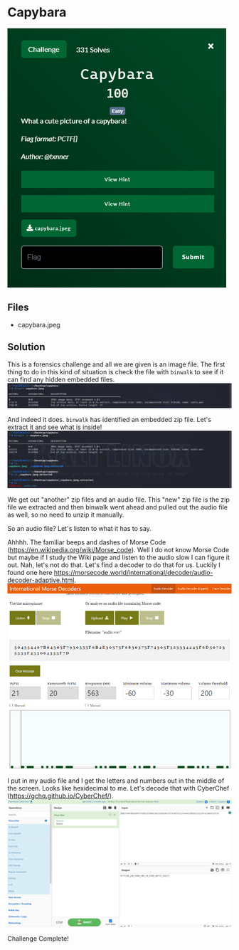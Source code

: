 # Capybara
![](images/problem.PNG)

## Files
- capybara.jpeg

## Solution
This is a forensics challenge and all we are given is an image file.  The first thing to do in this kind of situation is check the file with `binwalk` to see if it can find any hidden embedded files.
![](images/ss_00.PNG)

And indeed it does.  `binwalk` has identified an embedded zip file.  Let's extract it and see what is inside!
![](images/ss_01.PNG)

We get out "another" zip files and an audio file.  This "new" zip file is the zip file we extracted and then binwalk went ahead and pulled out the audio file as well, so no need to unzip it manually.

So an audio file?  Let's listen to what it has to say.

Ahhhh.  The familiar beeps and dashes of Morse Code (https://en.wikipedia.org/wiki/Morse_code).  Well I do not know Morse Code but maybe if I study the Wiki page and listen to the audio slow I can figure it out.  Nah, let's not do that.  Let's find a decoder to do that for us.  Luckily I found one here https://morsecode.world/international/decoder/audio-decoder-adaptive.html.
![](images/ss_02.PNG)

I put in my audio file and I get the letters and numbers out in the middle of the screen.  Looks like hexidecimal to me.  Let's decode that with CyberChef (https://gchq.github.io/CyberChef/).
![](images/ss_03.PNG)

Challenge Complete!

